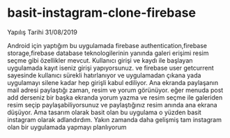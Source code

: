 # basit-instagram-clone-firebase

Yapılış Tarihi 31/08/2019

Android için yaptığım bu uygulamada firebase authentication,firebase storage,firebase database teknologilerinin yanında galeri erişimi
resim seçme gibi özellikler mevcut. Kullanıcı girişi ve kaydı ile başlayan uygulamada kayıt iseniz girişi yapıyorsunuz. ve firebase user
getcurrent sayesinde kullanıcı sürekli hatırlanıyor ve uygulamadan çıkana yada uygulamayı silene kadar hep girişli kabul ediliyor.
Ana ekranda paylaşanın mail adresi paylaştığı zaman, resim ve yorum görünüyor. eğer menuda post add derseniz bir başka ekranda yorum yazma
ve resim seçme ile galeriden resim seçip paylaşabiliyorsunuz ve paylaştığınız resim anında ana ekrana düşüyor. Ama tasarım olarak basit
olan bu uygulama o yüzden basit instagram olarak adlandırdım. Yakın zamanda daha gelişmiş tam instagram olan bir uygulamada 
yapmayı planlıyorum
